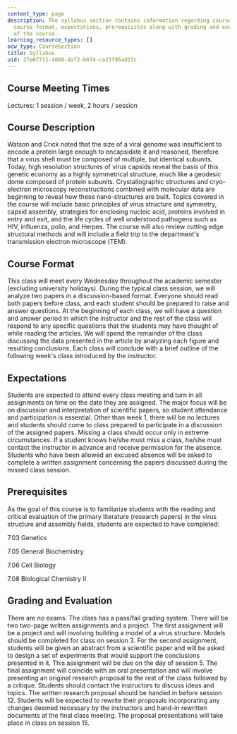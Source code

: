 ```yaml
---
content_type: page
description: The syllabus section contains information regarding course description,
  course format, expectations, prerequisites along with grading and evaluation criteria
  of the course.
learning_resource_types: []
ocw_type: CourseSection
title: Syllabus
uid: 27e6f711-4866-daf2-b6f4-ca23f95ad23c
---
```


Course Meeting Times
--------------------

Lectures: 1 session / week, 2 hours / session

Course Description
------------------

Watson and Crick noted that the size of a viral genome was insufficient to encode a protein large enough to encapsidate it and reasoned, therefore that a virus shell must be composed of multiple, but identical subunits. Today, high resolution structures of virus capsids reveal the basis of this genetic economy as a highly symmetrical structure, much like a geodesic dome composed of protein subunits. Crystallographic structures and cryo-electron microscopy reconstructions combined with molecular data are beginning to reveal how these nano-structures are built. Topics covered in the course will include basic principles of virus structure and symmetry, capsid assembly, strategies for enclosing nucleic acid, proteins involved in entry and exit, and the life cycles of well understood pathogens such as HIV, influenza, polio, and Herpes. The course will also review cutting edge structural methods and will include a field trip to the department's transmission electron microscope (TEM).

Course Format
-------------

This class will meet every Wednesday throughout the academic semester (excluding university holidays). During the typical class session, we will analyze two papers in a discussion-based format. Everyone should read both papers before class, and each student should be prepared to raise and answer questions. At the beginning of each class, we will have a question and answer period in which the instructor and the rest of the class will respond to any specific questions that the students may have thought of while reading the articles. We will spend the remainder of the class discussing the data presented in the article by analyzing each figure and resulting conclusions. Each class will conclude with a brief outline of the following week's class introduced by the instructor.

Expectations
------------

Students are expected to attend every class meeting and turn in all assignments on time on the date they are assigned. The major focus will be on discussion and interpretation of scientific papers, so student attendance and participation is essential. Other than week 1, there will be no lectures and students should come to class prepared to participate in a discussion of the assigned papers. Missing a class should occur only in extreme circumstances. If a student knows he/she must miss a class, he/she must contact the instructor in advance and receive permission for the absence. Students who have been allowed an excused absence will be asked to complete a written assignment concerning the papers discussed during the missed class session.

Prerequisites
-------------

As the goal of this course is to familiarize students with the reading and critical evaluation of the primary literature (research papers) in the virus structure and assembly fields, students are expected to have completed:

7.03 Genetics

7.05 General Biochemistry

7.06 Cell Biology

7.08 Biological Chemistry II

Grading and Evaluation
----------------------

There are no exams. The class has a pass/fail grading system. There will be two two-page written assignments and a project. The first assignment will be a project and will involving building a model of a virus structure. Models should be completed for class on session 3. For the second assignment, students will be given an abstract from a scientific paper and will be asked to design a set of experiments that would support the conclusions presented in it. This assignment will be due on the day of session 5. The final assignment will coincide with an oral presentation and will involve presenting an original research proposal to the rest of the class followed by a critique. Students should contact the instructors to discuss ideas and topics. The written research proposal should be handed in before session 12. Students will be expected to rewrite their proposals incorporating any changes deemed necessary by the instructors and hand-in rewritten documents at the final class meeting. The proposal presentations will take place in class on session 15.
